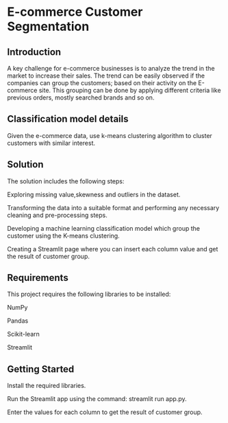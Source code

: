 # E-commerce Customer Segmentation



## Introduction
A key challenge for e-commerce businesses is to analyze the trend in the market to increase their sales. The trend can be easily observed if the
companies can group the customers; based on their activity on the E-commerce site. This grouping can be done by applying different criteria like
previous orders, mostly searched brands and so on.

## Classification model details
Given the e-commerce data, use k-means clustering algorithm to cluster customers with similar interest.

## Solution

The solution includes the following steps:

Exploring missing value,skewness and outliers in the dataset.

Transforming the data into a suitable format and performing any necessary cleaning and pre-processing steps.

Developing a machine learning classification model which group  the customer using the K-means clustering.

Creating a Streamlit page where you can insert each column value and get the result of customer group.

## Requirements

This project requires the following libraries to be installed:

NumPy

Pandas

Scikit-learn

Streamlit

## Getting Started


Install the required libraries.

Run the Streamlit app using the command: streamlit run app.py.

Enter the values for each column to get the result of customer group.
